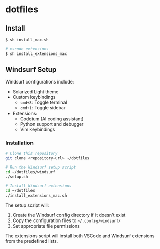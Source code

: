 # dotfiles

## Install
```bash
$ sh install_mac.sh

# vscode extensions
$ sh install_extensions_mac
```

## Windsurf Setup
Windsurf configurations include:
- Solarized Light theme
- Custom keybindings
  - `cmd+8`: Toggle terminal
  - `cmd+1`: Toggle sidebar
- Extensions:
  - Codeium (AI coding assistant)
  - Python support and debugger
  - Vim keybindings

### Installation
```bash
# Clone this repository
git clone <repository-url> ~/dotfiles

# Run the Windsurf setup script
cd ~/dotfiles/windsurf
./setup.sh

# Install Windsurf extensions
cd ~/dotfiles
./install_extensions_mac.sh
```

The setup script will:
1. Create the Windsurf config directory if it doesn't exist
2. Copy the configuration files to `~/.config/windsurf/`
3. Set appropriate file permissions

The extensions script will install both VSCode and Windsurf extensions from the predefined lists.